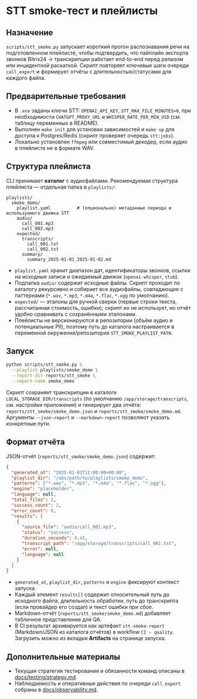 # STT smoke-тест и плейлисты

## Назначение
`scripts/stt_smoke.py` запускает короткий прогон распознавания речи на подготовленном плейлисте, чтобы подтвердить, что пайплайн экспорта звонков Bitrix24 → транскрипции работает end-to-end перед релизом или инцидентной раскаткой. Скрипт повторяет ключевые шаги очереди `call_export` и формирует отчёты с длительностью/статусами для каждого файла.

## Предварительные требования
- В `.env` заданы ключи STT: `OPENAI_API_KEY`, `STT_MAX_FILE_MINUTES>0`, при необходимости `CHATGPT_PROXY_URL` и `WHISPER_RATE_PER_MIN_USD` (см. таблицу переменных в README).
- Выполнен `make init` для установки зависимостей и `make up` для доступа к Postgres/Redis (скрипт проверяет очередь `stt:jobs`).
- Локально установлен `ffmpeg` или совместимый декодер, если аудио в плейлисте не в формате WAV.

## Структура плейлиста
CLI принимает **каталог** с аудиофайлами. Рекомендуемая структура плейлиста — отдельная папка в `playlists/`:

```
playlists/
  smoke_demo/
    playlist.yaml          # (опционально) метаданные периода и используемого движка STT
    audio/
      call_001.mp3
      call_002.mp3
    expected/
      transcripts/
        call_001.txt
        call_002.txt
      summary/
        summary_2025-01-01_2025-01-02.md
```

- `playlist.yaml` хранит диапазон дат, идентификаторы звонков, ссылки на исходные записи и ожидаемый движок (`openai-whisper`, `stub`).
- Подпапка `audio/` содержит исходные файлы. Скрипт проходит по каталогу рекурсивно и собирает все аудиофайлы, совпадающие с паттернами (`*.wav`, `*.mp3`, `*.m4a`, `*.flac`, `*.ogg` по умолчанию).
- `expected/` — эталоны для ручной сверки (первые строки текста, рассчитанная стоимость, ошибки); скрипт их не использует, но отчёт удобно сравнивать с сохранёнными эталонами.
- Плейлисты не версионируются в репозитории (объём аудио и потенциальные PII), поэтому путь до каталога настраивается в переменной окружения/репозитория `STT_SMOKE_PLAYLIST_PATH`.

## Запуск
```bash
python scripts/stt_smoke.py \
  --playlist playlists/smoke_demo \
  --report-dir reports/stt_smoke \
  --report-name smoke_demo
```

Скрипт сохраняет транскрипции в каталоге `LOCAL_STORAGE_DIR/transcripts` (по умолчанию `/app/storage/transcripts`, см. настройки приложения) и генерирует два отчёта: `reports/stt_smoke/smoke_demo.json` и `reports/stt_smoke/smoke_demo.md`. Аргументы `--json-report` и `--markdown-report` позволяют указать конкретные пути.

## Формат отчёта
JSON-отчёт (`reports/stt_smoke/smoke_demo.json`) содержит:

```json
{
  "generated_at": "2025-01-01T12:00:00+00:00",
  "playlist_dir": "/abs/path/to/playlists/smoke_demo",
  "patterns": ["*.wav", "*.mp3", "*.m4a", "*.flac", "*.ogg"],
  "engine": "placeholder",
  "language": null,
  "total_files": 2,
  "success_count": 2,
  "error_count": 0,
  "results": [
    {
      "source_file": "audio/call_001.mp3",
      "status": "success",
      "duration_seconds": 0.42,
      "transcript_path": "/app/storage/transcripts/call_001.txt",
      "error": null,
      "language": null
    }
  ]
}
```

- `generated_at`, `playlist_dir`, `patterns` и `engine` фиксируют контекст запуска.
- Каждый элемент `results[]` содержит относительный путь до исходного файла, длительность обработки, путь до транскрипта (если провайдер его создал) и текст ошибки при сбое.
- Markdown-отчёт (`reports/stt_smoke/smoke_demo.md`) добавляет табличное представление для QA.
- В CI результат архивируется как артефакт `stt-smoke-report` (Markdown/JSON из каталога отчётов) в workflow `CI › quality`. Загрузить можно из вкладки **Artifacts** на странице запуска.

## Дополнительные материалы
- Текущая стратегия тестирования и обязанности команд описаны в [docs/testing/strategy.md](strategy.md).
- Наблюдаемость и оперативные действия по очереди `call_export` собраны в [docs/observability.md](../observability.md).
